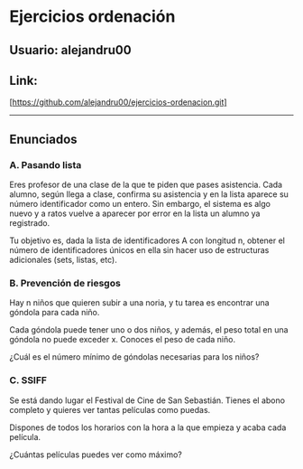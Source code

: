 # Ejercicios ordenación

## Usuario: alejandru00

## Link:
[https://github.com/alejandru00/ejercicios-ordenacion.git]

-------------------------------------------
## Enunciados

### A. Pasando lista

Eres profesor de una clase de la que te piden que pases asistencia. Cada alumno, según
llega a clase, confirma su asistencia y en la lista aparece su número identificador como un
entero. Sin embargo, el sistema es algo nuevo y a ratos vuelve a aparecer por error en la
lista un alumno ya registrado. 


Tu objetivo es, dada la lista de identificadores A con longitud n, obtener el número de
identificadores únicos en ella sin hacer uso de estructuras adicionales (sets, listas, etc).

### B. Prevención de riesgos

Hay n niños que quieren subir a una noria, y tu tarea es encontrar una góndola para cada
niño. 


Cada góndola puede tener uno o dos niños, y además, el peso total en una góndola no
puede exceder x. Conoces el peso de cada niño. 


¿Cuál es el número mínimo de góndolas necesarias para los niños? 



### C. SSIFF

Se está dando lugar el Festival de Cine de San Sebastián. Tienes el abono completo y
quieres ver tantas películas como puedas.


Dispones de todos los horarios con la hora a la que empieza y acaba cada película.


¿Cuántas películas puedes ver como máximo? 

